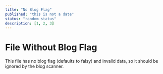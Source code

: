 ```yaml
---
title: "No Blog Flag"
published: "this is not a date"
status: "random status"
description: [1, 2, 3]
---
```


# File Without Blog Flag

This file has no blog flag (defaults to falsy) and invalid data,
so it should be ignored by the blog scanner.